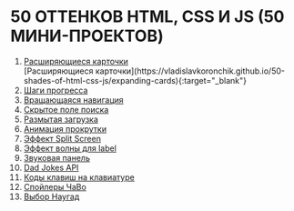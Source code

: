 <h1>50 ОТТЕНКОВ HTML, CSS И JS (50 МИНИ-ПРОЕКТОВ)</h1>
<ol>
	<li><a href="https://vladislavkoronchik.github.io/50-shades-of-html-css-js/expanding-cards" onclick="return ! window.open(this.href);">Расширяющиеся карточки</a></li>
	[Расширяющиеся карточки](https://vladislavkoronchik.github.io/50-shades-of-html-css-js/expanding-cards){:target="_blank"}
	<li><a href="https://vladislavkoronchik.github.io/50-shades-of-html-css-js/progress-steps" onclick="return ! window.open(this.href);">Шаги прогресса</a></li>
	<li><a href="https://vladislavkoronchik.github.io/50-shades-of-html-css-js/rotating-nav-animation" onclick="return ! window.open(this.href);">Вращающаяся навигация</a></li>
	<li><a href="https://vladislavkoronchik.github.io/50-shades-of-html-css-js/hidden-search" onclick="return ! window.open(this.href);">Скрытое поле поиска</a></li>
	<li><a href="https://vladislavkoronchik.github.io/50-shades-of-html-css-js/blurry-loading" onclick="return ! window.open(this.href);">Размытая загрузка</a></li>
	<li><a href="https://vladislavkoronchik.github.io/50-shades-of-html-css-js/scroll-animation" onclick="return ! window.open(this.href);">Анимация прокрутки</a></li>
	<li><a href="https://vladislavkoronchik.github.io/50-shades-of-html-css-js/split-screen-effect" onclick="return ! window.open(this.href);">Эффект Split Screen</a></li>
	<li><a href="https://vladislavkoronchik.github.io/50-shades-of-html-css-js/label-wave-effect" onclick="return ! window.open(this.href);">Эффект волны для label</a></li>
	<li><a href="https://vladislavkoronchik.github.io/50-shades-of-html-css-js/sound-board" onclick="return ! window.open(this.href);">Звуковая панель</a></li>
	<li><a href="https://vladislavkoronchik.github.io/50-shades-of-html-css-js/dad-jokes" onclick="return ! window.open(this.href);">Dad Jokes API</a></li>
	<li><a href="https://vladislavkoronchik.github.io/50-shades-of-html-css-js/event-keycodes" onclick="return ! window.open(this.href);">Коды клавиш на клавиатуре</a></li>
	<li><a href="https://vladislavkoronchik.github.io/50-shades-of-html-css-js/faq-spoilers" onclick="return ! window.open(this.href);">Спойлеры ЧаВо</a></li>
	<li><a href="https://vladislavkoronchik.github.io/50-shades-of-html-css-js/random-choice-picker" onclick="return ! window.open(this.href);">Выбор Наугад</a></li>
</ol>
